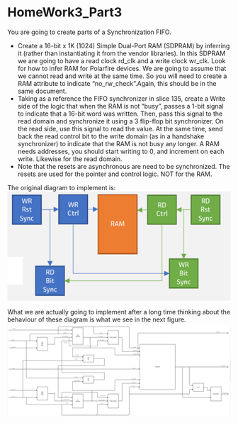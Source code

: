# HomeWork3_Part3

You are going to create parts of a Synchronization FIFO.
- Create a 16-bit x 1K (1024) Simple Dual-Port RAM (SDPRAM) by inferring it (rather than instantiating it from the vendor libraries). In this SDPRAM we are going to have a read clock rd_clk and a write clock wr_clk. Look for how to infer RAM for Polarfire devices. We are going to assume that we cannot read and write at the same time. So you will need to create a RAM attribute to indicate “no_rw_check”.Again, this should be in the same document.
- Taking as a reference the FIFO synchronizer in slice 135, create a Write side of the logic that when the RAM is not “busy”, passes a 1-bit signal to indicate that a 16-bit word was written. Then, pass this signal to the read domain and synchronize it using a 3 flip-flop bit synchronizer. On the read side, use this signal to read the value. At the same time, send back the read control bit to the write domain (as in a handshake synchronizer) to indicate that the RAM is not busy any longer. A RAM needs addresses, you should start writing to 0, and increment on each write. Likewise for the read domain.
- Note that the resets are asynchronous are need to be synchronized. The resets are used for the pointer and control logic. NOT for the RAM.

The original diagram to implement is: 
![](https://raw.githubusercontent.com/rafacc1414/HomeWork3_Part3/master/Images/P3OriginalScheme.png)

What we are actually going to implement after a long time thinking about the behaviour of these diagram is what we see in the next figure. 
![](https://raw.githubusercontent.com/rafacc1414/HomeWork3_Part3/master/Images/P3Diagram.JPG)

